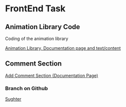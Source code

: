 # FrontEnd Task

## Animation Library Code

Coding of the animation library 

[Animation Library, Documentation page and text/content](https://github.com/zuri-training/Team-100_AnimaLib/issues/30)


## Comment Section


[Add Comment Section (Documentation Page)](https://github.com/zuri-training/Team-100_AnimaLib/issues/103)


### Branch on Github

[Sughter](https://github.com/zuri-training/Team-100_AnimaLib/tree/sughter)
